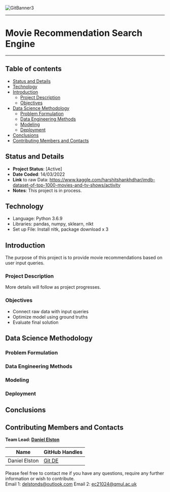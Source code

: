 ![GitBanner3](https://user-images.githubusercontent.com/98388088/158277311-535b2e53-190e-4060-a383-42e9f308ca75.png)

<hr>

# Movie Recommendation Search Engine

<hr>

## Table of contents
- [Status and Details](#status-and-details)
- [Technology](#technology)
- [Introduction](#introduction)
    - [Project Description](#project-description)
    - [Objectives](#objectives)
- [Data Science Methodology](#data-science-methodology)
    - [Problem Formulation](#problem-formulation)
    - [Data Engineering Methods](#data-engineering-methods)
    - [Modeling](#modeling)
    - [Deployment](#deployment)
- [Conclusions](#conclusions)
- [Contributing Members and Contacts](#contributing-members-and-contacts)


## Status and Details
- **Project Status**: [Active]
- **Date Coded**: 14/03/2022
- **Link** to raw Data: https://www.kaggle.com/harshitshankhdhar/imdb-dataset-of-top-1000-movies-and-tv-shows/activity
- **Notes**: This project is in process.


## Technology
- Language: Python 3.6.9
- Libraries: pandas, numpy, sklearn, nlkt
- Set up File: Install nltk, package download x 3


## Introduction
The purpose of this project is to provide movie recommendations based on user input queries.


### Project Description
More details will follow as project progresses.

### Objectives
- Connect raw data with input queries
- Optimize model using ground truths
- Evaluate final solution


## Data Science Methodology

### Problem Formulation


### Data Engineering Methods


### Modeling 



### Deployment


## Conclusions


## Contributing Members and Contacts
**Team Lead: [Daniel Elston](https://github.com/Daniel-Elston)**

|Name     |  GitHub Handles   |  
|---------|-----------------|
| Daniel Elston | [Git DE](https://github.com/Daniel-Elston)   |

Please feel free to contact me if you have any questions, require any further information or wish to contribute.<br/>
Email 1: delstonds@outlook.com
Email 2: ec21024@qmul.ac.uk
